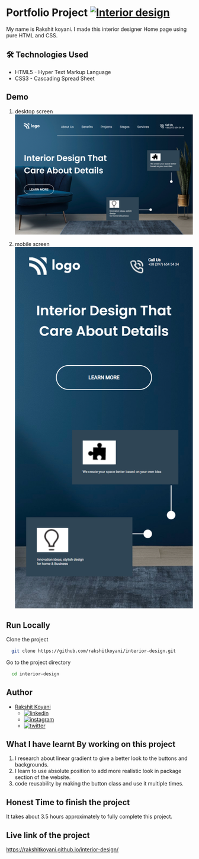 # Portfolio Project [![Interior design](https://img.shields.io/badge/Technologies%20-HTML%2FCSS-brightgreen)](http://www.gnu.org/licenses/agpl-3.0)

My name is Rakshit koyani.
I made this interior designer Home page using pure HTML and CSS.

## 🛠 Technologies Used

- HTML5 - Hyper Text Markup Language
- CSS3 - Cascading Spread Sheet

## Demo

1. desktop screen
   ![interior design](./output%20ss/desktop.png)
   
2. mobile screen
   ![mobile view](./output%20ss/mobile.png)

## Run Locally

Clone the project

```bash
  git clone https://github.com/rakshitkoyani/interior-design.git
```

Go to the project directory

```bash
  cd interior-design
```

## Author

- [Rakshit Koyani](https://www.github.com/rakshitkoyani)
  - [![linkedin](https://img.shields.io/badge/LinkedIn-0077B5?style=for-the-badge&logo=linkedin&logoColor=white)](https://www.linkedin.com/in/rakshit-koyani-507040132/)
  - [![instagram](https://img.shields.io/badge/Instagram-E4405F?style=for-the-badge&logo=instagram&logoColor=white)](https://www.instagram.com/rakshitkoyani/)
  - [![twitter](https://img.shields.io/badge/Twitter-1DA1F2?style=for-the-badge&logo=twitter&logoColor=white)](https://www.twitter.com/rakshit_koyani)

## What I have learnt By working on this project

1. I research about linear gradient to give a better look to the buttons and backgrounds.
2. I learn to use absolute position to add more realistic look in package section of the website.
3. code reusability by making the button class and use it multiple times.

## Honest Time to finish the project

It takes about 3.5 hours approximately to fully complete this project.

## Live link of the project

https://rakshitkoyani.github.io/interior-design/
